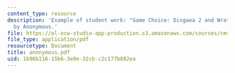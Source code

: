 ```yaml
---
content_type: resource
description: 'Example of student work: "Game Choice: Disgaea 2 and Wrath: Unleashed"
  by Anonymous.'
file: https://ol-ocw-studio-app-production.s3.amazonaws.com/courses/cms-600-videogame-theory-and-analysis-fall-2007/1b96b11615b63e9e32cbc2c177b882ea_anonymous.pdf
file_type: application/pdf
resourcetype: Document
title: anonymous.pdf
uid: 1b96b116-15b6-3e9e-32cb-c2c177b882ea
---
```

